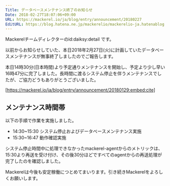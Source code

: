 ```yaml
---
Title: データベースメンテナンス終了のお知らせ
Date: 2018-02-27T18:07:06+09:00
URL: https://mackerel.io/ja/blog/entry/announcement/20180227
EditURL: https://blog.hatena.ne.jp/mackerelio/mackerelio-ja.hatenablog.mackerel.io/atom/entry/17391345971620237421
---
```


Mackerelチームディレクターのid:daiksy:detail です。

以前からお知らせしていた、本日2018年2月27日(火)に計画していたデータベースメンテナンスが無事終了しましたのでご報告します。

本日14時30分(日本時間)より予定通りメンテナンスを開始し、予定より少し早い16時47分に完了しました。長時間に渡るシステム停止を伴うメンテナンスでしたが、ご協力どうもありがとうございました。

[https://mackerel.io/ja/blog/entry/announcement/20180129:embed:cite]

## メンテナンス時間帯

以下の手順で作業を実施しました。

- 14:30~15:30 システム停止およびデータベースメンテナンス実施
- 15:30~16:47 動作確認実施

システム停止時間中に処理できなかったmackerel-agentからのメトリックは、15:30より再送を受け付け、その後30分ほどですべてのagentからの再送処理が完了したのを確認しました。

Mackerelは今後も安定稼働につとめてまいります。引き続きMackerelをよろしくお願いします。
